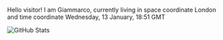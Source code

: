 Hello visitor! I am Giammarco, currently living in space coordinate London and time coordinate Wednesday, 13 January, 18:51 GMT

![GitHub Stats](https://github-readme-stats.vercel.app/api?username=grcasanova)

